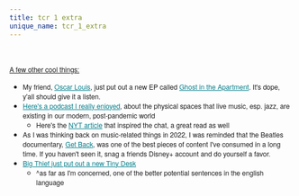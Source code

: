 ```yaml
---
title: tcr 1 extra
unique_name: tcr_1_extra
---
```

<br>

<span style="font-size:12px"><span style="font-family:helvetica neue,helvetica,arial,verdana,sans-serif"><u>A few other cool things:</u></span></span>

<ul>
	<li style="mso-line-height-rule: exactly;-ms-text-size-adjust: 100%;-webkit-text-size-adjust: 100%;"><span style="font-size:12px"><span style="font-family:helvetica neue,helvetica,arial,verdana,sans-serif">My friend, <a href="https://open.spotify.com/artist/3beovFcnzA9hTr18ZxymFK?si=eR_-_2Y7RhCFkNcLcOCvWw" target="_blank" style="mso-line-height-rule: exactly;-ms-text-size-adjust: 100%;-webkit-text-size-adjust: 100%;color: #007C89;font-weight: normal;text-decoration: underline;">Oscar Louis</a>, just put out a new EP called <a href="https://open.spotify.com/album/6Q9fxvLHOEVQHyOzUTZJUL?si=befYzm_0Q2Kj6aZaRSokvw" target="_blank" style="mso-line-height-rule: exactly;-ms-text-size-adjust: 100%;-webkit-text-size-adjust: 100%;color: #007C89;font-weight: normal;text-decoration: underline;">Ghost in the Apartment</a>. It's dope, y'all should give it a listen.</span></span></li>
	<li style="mso-line-height-rule: exactly;-ms-text-size-adjust: 100%;-webkit-text-size-adjust: 100%;"><span style="font-size:12px"><span style="font-family:helvetica neue,helvetica,arial,verdana,sans-serif"><a href="https://www.nytimes.com/2022/06/29/arts/music/popcast-jazz-venues.html" target="_blank" style="mso-line-height-rule: exactly;-ms-text-size-adjust: 100%;-webkit-text-size-adjust: 100%;color: #007C89;font-weight: normal;text-decoration: underline;">Here's a&nbsp;podcast I really enjoyed</a>, about the physical spaces that live music, esp. jazz, are existing in our modern, post-pandemic world</span></span>
	<ul>
		<li style="mso-line-height-rule: exactly;-ms-text-size-adjust: 100%;-webkit-text-size-adjust: 100%;"><span style="font-size:12px"><span style="font-family:helvetica neue,helvetica,arial,verdana,sans-serif">Here's the <a href="https://www.nytimes.com/2022/03/17/arts/music/jazz-club.html" target="_blank" style="mso-line-height-rule: exactly;-ms-text-size-adjust: 100%;-webkit-text-size-adjust: 100%;color: #007C89;font-weight: normal;text-decoration: underline;">NYT article</a> that inspired the chat, a great read as well</span></span></li>
	</ul>
	</li>
	<li style="mso-line-height-rule: exactly;-ms-text-size-adjust: 100%;-webkit-text-size-adjust: 100%;"><span style="font-size:12px"><span style="font-family:helvetica neue,helvetica,arial,verdana,sans-serif">As I was thinking back on music-related things in 2022, I was reminded that the Beatles documentary, <a href="https://www.disneyplus.com/series/the-beatles-get-back/7DcWEeWVqrkE" target="_blank" style="mso-line-height-rule: exactly;-ms-text-size-adjust: 100%;-webkit-text-size-adjust: 100%;color: #007C89;font-weight: normal;text-decoration: underline;">Get Back</a>, was one of the best pieces of content I've consumed in a long time. If&nbsp;you haven't seen it, snag a&nbsp;friends&nbsp;Disney+ account and do yourself a favor.</span></span></li>
	<li style="mso-line-height-rule: exactly;-ms-text-size-adjust: 100%;-webkit-text-size-adjust: 100%;"><span style="font-size:12px"><span style="font-family:helvetica neue,helvetica,arial,verdana,sans-serif"><a href="https://www.youtube.com/watch?v=TCsFgJsJ5Uc" target="_blank" style="mso-line-height-rule: exactly;-ms-text-size-adjust: 100%;-webkit-text-size-adjust: 100%;color: #007C89;font-weight: normal;text-decoration: underline;">Big Thief just put out a new Tiny Desk</a></span></span>
	<ul>
		<li style="mso-line-height-rule: exactly;-ms-text-size-adjust: 100%;-webkit-text-size-adjust: 100%;"><span style="font-size:12px"><span style="font-family:helvetica neue,helvetica,arial,verdana,sans-serif">^as far as I'm concerned,&nbsp;one of the better potential&nbsp;sentences in the english language</span></span></li>
	</ul>
	</li>
</ul>
